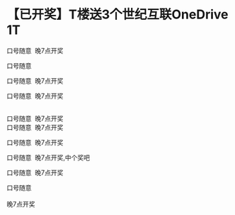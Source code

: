 # 【已开奖】T楼送3个世纪互联OneDrive 1T


口号随意&nbsp;&nbsp;晚7点开奖<br />


口号随意

口号随意&nbsp;&nbsp;晚7点开奖<img id="aimg_dC1hH" onclick="zoom(this, this.src, 0, 0, 0)" class="zoom" src="https://cdn.jsdelivr.net/gh/hishis/forum-master/public/images/patch.gif" onmouseover="img_onmouseoverfunc(this)" onload="thumbImg(this)" border="0" alt="" />

口号随意&nbsp;&nbsp;晚7点开奖

<br />
口号随意&nbsp;&nbsp;晚7点开奖

<br />
口号随意&nbsp;&nbsp;晚7点开奖<br />


口号随意&nbsp;&nbsp;晚7点开奖

口号随意&nbsp;&nbsp;晚7点开奖,中个奖吧

口号随意&nbsp;&nbsp;晚7点开奖

口号随意<br />
<br />
晚7点开奖
